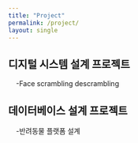 ```yaml
---
title: "Project"
permalink: /project/
layout: single
---
```


## 디지털 시스템 설계 프로젝트
&nbsp;&nbsp;&nbsp;&nbsp;-Face scrambling descrambling

## 데이터베이스 설계 프로젝트
&nbsp;&nbsp;&nbsp;&nbsp;-반려동물 플랫폼 설계